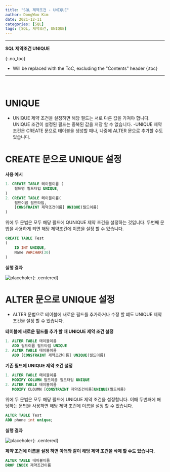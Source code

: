 ```yaml
---
title: "SQL 제약조건 - UNIQUE"
author: DongWoo Kim
date: 2021-12-11
categories: [SQL]
tags: [SQL, 제약조건, UNIQUE]
---
```


---
**SQL 제약조건 UNIQUE**

{:.no_toc}

* Will be replaced with the ToC, excluding the "Contents" header
{:toc}
---


<br/>

# **UNIQUE**
- UNIQUE 제약 조건을 설정하면 해당 필드는 서로 다른 값을 가져야 합니다. UNIQUE 조건이 설정된 필드는 중복된 값을 저장 할 수 없습니다.
-UNIQUE 제약 조건은 CREATE 문으로 테이블을 생성할 때나, 나중에 ALTER 문으로 추가할 수도 있습니다.

# **CREATE 문으로 UNIQUE 설정**

__사용 예시__
```sql
1. CREATE TABLE 테이블이름 (
    필드명 필드타입 UNIQUE,
)
2. CREATE TABLE 테이블이름(
    필드이름 필드타입,
    [CONSTRAINT 제약조건이름] UNIQUE(필드이름)
)
```

위에 두 문법은 모두 해당 필드에 QUNIQUE 제약 조건을 설정하는 것입니다. 두번째 문법을 사용하게 되면 해당 제약조건에 이름을 설정 할 수 있습니다.

```sql
CREATE TABLE Test 
(   
    ID INT UNIQUE,
    Name VARCHAR(30)
)
```

__실행 결과__

![placeholer](https://user-images.githubusercontent.com/79832647/150447251-a1899668-3439-4c3f-a576-5e56d372f742.png){: .centered}


# **ALTER 문으로 UNIQUE 설정**
- ALTER 문법으로 테이블에 새로운 필드를 추가하거나 수정 할 떄도 UNIQUE 제약 조건을 설정 할 수 있습니다.

__테이블에 새로운 필드를 추가 할 때 UNIQUE 제약 조건 설정__

```sql
1. ALTER TABLE 테이블이름
   ADD 필드이름 필드타입 UNIQUE
2. ALTER TABLE 테이블이름
   ADD [CONSTRAINT 제약조건이름] UNIQUE(필드이름)
```

__기존 필드에 UNIQUE 제약 조건 설정__

```sql
1. ALTER TABLE 테이블이름
   MODIFY COLUMN 필드이름 필드타입 UNIQUE
2. ALTER TABLE 테이블이름
   MODIFY CLOUMN [CONSTRAINT 제약조건이름]UNIQUE(필드이름) 
```

위에 두 문법은 모두 해당 필드에 UNIQUE 제약 조건을 설정합니다. 이때 두번째에 해당하는 문법을 사용하면 해당 제약 조건에 이름을 설정 할 수 있습니다.

```sql
ALTER TABLE Test 
ADD phone int unique;
```

__실행 결과__


![placeholer](https://user-images.githubusercontent.com/79832647/150448572-dbceb014-413e-47e1-ac73-a8b89d6d2f72.png){: .centered}

__제약 조건에 이름을 설정 하면 아래와 같이 해당 제약 조건을 삭제 할 수도 있습니다.__

```sql
ALTER TABLE 테이블이름
DROP INDEX 제약조건이름
```